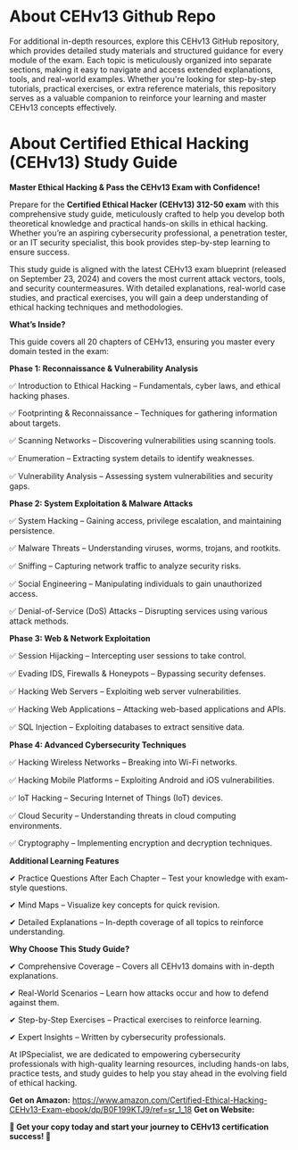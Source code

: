 # About CEHv13 Github Repo #

For additional in-depth resources, explore this CEHv13 GitHub repository, which provides detailed study materials and structured guidance for every module of the exam. Each topic is meticulously organized into separate sections, making it easy to navigate and access extended explanations, tools, and real-world examples. Whether you're looking for step-by-step tutorials, practical exercises, or extra reference materials, this repository serves as a valuable companion to reinforce your learning and master CEHv13 concepts effectively. 

# About Certified Ethical Hacking (CEHv13) Study Guide #

**Master Ethical Hacking & Pass the CEHv13 Exam with Confidence!**

Prepare for the **Certified Ethical Hacker (CEHv13) 312-50 exam** with this comprehensive study guide, meticulously crafted to help you develop both theoretical knowledge and practical hands-on skills in ethical hacking. Whether you’re an aspiring cybersecurity professional, a penetration tester, or an IT security specialist, this book provides step-by-step learning to ensure success.

This study guide is aligned with the latest CEHv13 exam blueprint (released on September 23, 2024) and covers the most current attack vectors, tools, and security countermeasures. With detailed explanations, real-world case studies, and practical exercises, you will gain a deep understanding of ethical hacking techniques and methodologies.

**What’s Inside?**

This guide covers all 20 chapters of CEHv13, ensuring you master every domain tested in the exam:

**Phase 1: Reconnaissance & Vulnerability Analysis**

✅ Introduction to Ethical Hacking – Fundamentals, cyber laws, and ethical hacking phases.

✅ Footprinting & Reconnaissance – Techniques for gathering information about targets.

✅ Scanning Networks – Discovering vulnerabilities using scanning tools.

✅ Enumeration – Extracting system details to identify weaknesses.

✅ Vulnerability Analysis – Assessing system vulnerabilities and security gaps.

**Phase 2: System Exploitation & Malware Attacks**

✅ System Hacking – Gaining access, privilege escalation, and maintaining persistence.

✅ Malware Threats – Understanding viruses, worms, trojans, and rootkits.

✅ Sniffing – Capturing network traffic to analyze security risks.

✅ Social Engineering – Manipulating individuals to gain unauthorized access.

✅ Denial-of-Service (DoS) Attacks – Disrupting services using various attack methods.

**Phase 3: Web & Network Exploitation**

✅ Session Hijacking – Intercepting user sessions to take control.

✅ Evading IDS, Firewalls & Honeypots – Bypassing security defenses.

✅ Hacking Web Servers – Exploiting web server vulnerabilities.

✅ Hacking Web Applications – Attacking web-based applications and APIs.

✅ SQL Injection – Exploiting databases to extract sensitive data.

**Phase 4: Advanced Cybersecurity Techniques**

✅ Hacking Wireless Networks – Breaking into Wi-Fi networks.

✅ Hacking Mobile Platforms – Exploiting Android and iOS vulnerabilities.

✅ IoT Hacking – Securing Internet of Things (IoT) devices.

✅ Cloud Security – Understanding threats in cloud computing environments.

✅ Cryptography – Implementing encryption and decryption techniques.

**Additional Learning Features**

✔ Practice Questions After Each Chapter – Test your knowledge with exam-style questions.

✔ Mind Maps – Visualize key concepts for quick revision.

✔ Detailed Explanations – In-depth coverage of all topics to reinforce understanding.

**Why Choose This Study Guide?**

✔ Comprehensive Coverage – Covers all CEHv13 domains with in-depth explanations.

✔ Real-World Scenarios – Learn how attacks occur and how to defend against them.

✔ Step-by-Step Exercises – Practical exercises to reinforce learning.

✔ Expert Insights – Written by cybersecurity professionals.

At IPSpecialist, we are dedicated to empowering cybersecurity professionals with high-quality learning resources, including hands-on labs, practice tests, and study guides to help you stay ahead in the evolving field of ethical hacking.

**Get on Amazon:** https://www.amazon.com/Certified-Ethical-Hacking-CEHv13-Exam-ebook/dp/B0F199KTJ9/ref=sr_1_18
**Get on Website:**

**📘 Get your copy today and start your journey to CEHv13 certification success! 🚀**




